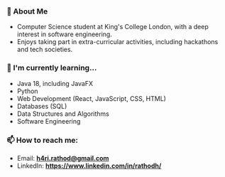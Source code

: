 

<!--
**harirathod/harirathod** is a ✨ _special_ ✨ repository because its `README.md` (this file) appears on your GitHub profile.

Here are some ideas to get you started:

- 🔭 I’m currently working on ...
- 🌱 I’m currently learning ...
- 👯 I’m looking to collaborate on ...
- 🤔 I’m looking for help with ...
- 💬 Ask me about ...
- 📫 How to reach me: ...
- 😄 Pronouns: ...
- ⚡ Fun fact: ...
-->

### 👋 About Me
- Computer Science student at King's College London, with a deep interest in software engineering. 
- Enjoys taking part in extra-curricular activities, including hackathons and tech societies.

### 🌱 I'm currently learning...
- Java 18, including JavaFX
- Python
- Web Development (React, JavaScript, CSS, HTML)
- Databases (SQL)
- Data Structures and Algorithms
- Software Engineering 

### 📫 How to reach me:
- Email: **h4ri.rathod@gmail.com**
- LinkedIn: **https://www.linkedin.com/in/rathodh/**
